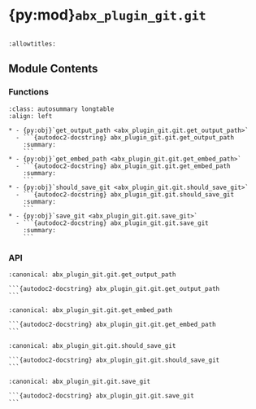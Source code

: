 # {py:mod}`abx_plugin_git.git`

```{py:module} abx_plugin_git.git
```

```{autodoc2-docstring} abx_plugin_git.git
:allowtitles:
```

## Module Contents

### Functions

````{list-table}
:class: autosummary longtable
:align: left

* - {py:obj}`get_output_path <abx_plugin_git.git.get_output_path>`
  - ```{autodoc2-docstring} abx_plugin_git.git.get_output_path
    :summary:
    ```
* - {py:obj}`get_embed_path <abx_plugin_git.git.get_embed_path>`
  - ```{autodoc2-docstring} abx_plugin_git.git.get_embed_path
    :summary:
    ```
* - {py:obj}`should_save_git <abx_plugin_git.git.should_save_git>`
  - ```{autodoc2-docstring} abx_plugin_git.git.should_save_git
    :summary:
    ```
* - {py:obj}`save_git <abx_plugin_git.git.save_git>`
  - ```{autodoc2-docstring} abx_plugin_git.git.save_git
    :summary:
    ```
````

### API

````{py:function} get_output_path()
:canonical: abx_plugin_git.git.get_output_path

```{autodoc2-docstring} abx_plugin_git.git.get_output_path
```
````

````{py:function} get_embed_path(archiveresult=None)
:canonical: abx_plugin_git.git.get_embed_path

```{autodoc2-docstring} abx_plugin_git.git.get_embed_path
```
````

````{py:function} should_save_git(link: archivebox.index.schema.Link, out_dir: typing.Optional[pathlib.Path] = None, overwrite: typing.Optional[bool] = False) -> bool
:canonical: abx_plugin_git.git.should_save_git

```{autodoc2-docstring} abx_plugin_git.git.should_save_git
```
````

````{py:function} save_git(link: archivebox.index.schema.Link, out_dir: typing.Optional[pathlib.Path] = None, timeout: int = GIT_CONFIG.GIT_TIMEOUT) -> archivebox.index.schema.ArchiveResult
:canonical: abx_plugin_git.git.save_git

```{autodoc2-docstring} abx_plugin_git.git.save_git
```
````
